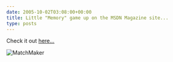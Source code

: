```yaml
---
date: 2005-10-02T03:08:00+00:00
title: Little "Memory" game up on the MSDN Magazine site...
type: posts
---
```

Check it out [here...](https://msdn.microsoft.com/msdnmag/issues/05/10/advancedbasics/default.aspx)

<img alt="MatchMaker" src="http://msdn.microsoft.com/msdnmag/issues/05/10/advancedbasics/fig01.gif" border="0" />
